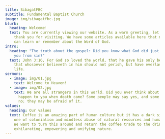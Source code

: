 ```yaml
---
title: SibagatFBC
subtitle: Fundamental Baptist Church
image: img/sibagatfbc.jpg
blurb:
  heading: Welcome!
  text: You are currently viewing our website. As a warm greeting, let us say
    thank you for visiting. We have some articles available here that maybe you
    can learn or remember about the Word of God.
intro:
  heading: "The truth about the gospel: Did you know what God did just to redeem
    you from sin?"
  text: John 3:16, For God so loved the world, that he gave his only begotten Son,
    that whosoever believeth in him should not perish, but have everlasting
    life.
sermons:
  - image: img/01.jpg
    text: Welcome to Heaven!
  - image: img/02.jpg
    text: We are all strangers in this world. Did you ever think about what would
      happen to you when death came? Some people may say yes, and some may say
      no; they may be afraid of it.
values:
  heading: Our values
  text: Coffee is an amazing part of human culture but it has a dark side too –
    one of colonialism and mindless abuse of natural resources and human lives.
    We want to turn this around and return the coffee trade to the drink’s
    exhilarating, empowering and unifying nature.
---
```

